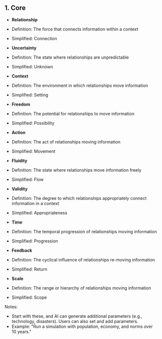 ## 1. Core

- **Relationship**
- Definition: The force that connects information within a context
- Simplified: Connection

- **Uncertainty**
- Definition: The state where relationships are unpredictable
- Simplified: Unknown

- **Context**
- Definition: The environment in which relationships move information
- Simplified: Setting

- **Freedom**
- Definition: The potential for relationships to move information
- Simplified: Possibility

- **Action**
- Definition: The act of relationships moving information
- Simplified: Movement

- **Fluidity**
- Definition: The state where relationships move information freely
- Simplified: Flow

- **Validity**
- Definition: The degree to which relationships appropriately connect information in a context
- Simplified: Appropriateness

- **Time**
- Definition: The temporal progression of relationships moving information
- Simplified: Progression

- **Feedback**
- Definition: The cyclical influence of relationships re-moving information
- Simplified: Return

- **Scale**
- Definition: The range or hierarchy of relationships moving information
- Simplified: Scope

Notes:
- Start with these, and AI can generate additional parameters (e.g., technology, disasters). Users can also set and add parameters.
- Example: "Run a simulation with population, economy, and norms over 10 years."
